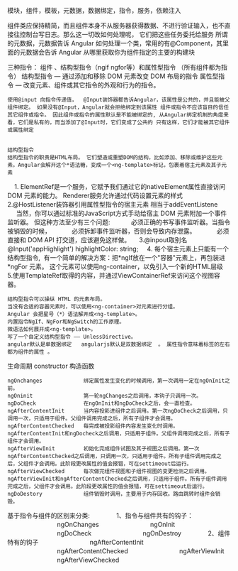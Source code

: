 模块，组件，模板，元数据，数据绑定，指令，服务，依赖注入


组件类应保持精简，而且组件本身不从服务器获得数据、不进行验证输入，也不直接往控制台写日志。那么这一切改如何处理呢， 它们把这些任务委托给服务
所谓的元数据，元数据告诉 Angular 如何处理一个类，常用的有@Component，其里面的元数据会告诉 Angular 从哪里获取你为组件指定的主要的构建块



三种指令：
    组件 、结构型指令（ngif  ngfor等）和属性型指令 （所有组件都为指令）
    结构型指令 —   通过添加和移除 DOM 元素改变 DOM 布局的指令
    属性型指令 —   改变元素、组件或其它指令的外观和行为的指令。
    
    使用@input 向指令传递值，  @Input装饰器都告诉Angular，该属性是公共的，并且能被父组件绑定。 如果没有@Input，Angular就会拒绝绑定到该属性 组件或指令不应该盲目的信任其它组件或指令。 因此组件或指令的属性默认是不能被绑定的, 从Angular绑定机制的角度来看，它们是私有的，而当添加了@Input时，它们变成了公共的 只有这样，它们才能被其它组件或属性绑定


    结构型指令
    结构型指令的职责是HTML布局。 它们塑造或重塑DOM的结构，比如添加、移除或维护这些元素。Angular会解开这个*语法糖，变成一个<ng-template>标记，包裹着宿主元素及其子元素


    1. ElementRef是一个服务，它赋予我们通过它的nativeElement属性直接访问 DOM 元素的能力。 Renderer服务允许通过代码设置元素的样式
    2.@HostListener装饰器引用属性型指令的宿主元素 相当于addEventListene
           当然，你可以通过标准的JavaScript方式手动给宿主 DOM 元素附加一个事件监听器。 但这种方法至少有三个问题:
           必须正确的书写事件监听器。当指令被销毁的时候，
           必须拆卸事件监听器，否则会导致内存泄露。
           必须直接和 DOM API 打交道，应该避免这样做。
    3.@inpout取别名@Input('appHighlight') highlightColor: string;
    4. 每个宿主元素上只能有一个结构型指令,  有一个简单的解决方案：把*ngIf放在一个"容器"元素上，再包装进 *ngFor 元素。 这个元素可以使用ng-container，以免引入一个新的HTML层级
    5.使用TemplateRef取得<ng-template>的内容，并通过ViewContainerRef来访问这个视图容器。 


    结构型指令可以操纵 HTML 的元素布局。
    当没有合适的容器元素时，可以使用<ng-container>对元素进行分组。
    Angular 会把星号（*）语法解开成<ng-template>。
    内置指令NgIf、NgFor和NgSwitch的工作原理。
    微语法如何展开成<ng-template>。
    写了一个自定义结构型指令 —— UnlessDirective。
    angular默认是单数据绑定   angularjs默认是双数据绑定  。 属性指令意味着标签的左右都为组件的属性 。



生命周期
    constructor       构造函数

    ngOnchanges             绑定属性发生变化的时候调用，第一次调用一定在ngOnInit之前。
    ngOninit                第一轮ngChanges之后调用，本钩子只调用一次。
    ngDoCheck               在ngOnInit和ngDoCheck之后，会一直检查。
    ngAfterContentInit      当内容投影进组件之后调用。第一次ngDoCheck之后调用，只调用一次，只适用于组件。父组件调用完成之后，所有子组件才会调用。
    ngAfterContentChecked   每完成被投影组件内容发生变化时调用。ngAfterContentInit和ngDocheck之后调用，只适用于组件。父组件调用完成之后，所有子组件才会调用。
    ngAfterViewInit         初始化完成组件试图及其子视图之后调用。第一次ngAfterContentChecked之后调用，只调用一次，只适用于组件。所有子组件调用完成之后，父组件才会调用。此阶段更改属性的值会报错，可在settimeout后运行。
    ngAfterViewChecked      每次做完组件视图和子组件视图的变更检测之后调用。ngAfterViewInit和ngAfterContentChecked之后调用，只适用于组件。所有子组件调用完成之后，父组件才会调用。此阶段更改属性的值会报错，可在settimeout后运行。
    ngDoDestory             组件销毁时调用，主要用于内存回收。路由跳转时组件会销毁。

基于指令与组件的区别来分类:
　　　　1、指令与组件共有的钩子：
　　　　　　　　ngOnChanges
　　　　　　　　ngOnInit
　　　　　　　　ngDoCheck
　　　　　　　　ngOnDestroy
　　　　2、组件特有的钩子
　　　　　　　　ngAfterContentInit
　　　　　　　　ngAfterContentChecked
　　　　　　　　ngAfterViewInit
　　　　　　　　ngAfterViewChecked